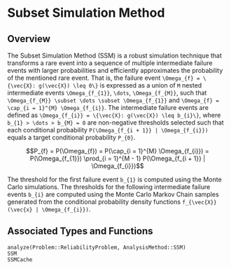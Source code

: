 # Subset Simulation Method

## Overview

The Subset Simulation Method (SSM) is a robust simulation technique that transforms a rare event into a sequence of multiple intermediate failure events with larger probabilities and efficiently approximates the probability of the mentioned rare event. That is, the failure event ``\Omega_{f} = \{\vec{X}: g(\vec{X}) \leq 0\}`` is expressed as a union of ``M`` nested intermediate events ``\Omega_{f_{1}}``, ``\dots``, ``\Omega_{f_{M}}``, such that ``\Omega_{f_{M}} \subset \dots \subset \Omega_{f_{1}}`` and ``\Omega_{f} = \cap_{i = 1}^{M} \Omega_{f_{i}}``. The intermediate failure events are defined as ``\Omega_{f_{i}} = \{\vec{X}: g(\vec{X}) \leq b_{i}\}``, where ``b_{1} > \dots > b_{M} = 0`` are non-negative thresholds selected such that each conditional probability ``P(\Omega_{f_{i + 1}} | \Omega_{f_{i}})`` equals a target conditional probability ``P_{0}``.

```math
P_{f} = P(\Omega_{f}) = P(\cap_{i = 1}^{M} \Omega_{f_{i}}) = P(\Omega_{f_{1}}) \prod_{i = 1}^{M - 1} P(\Omega_{f_{i + 1}} | \Omega_{f_{i}})
```

The threshold for the first failure event ``b_{1}`` is computed using the Monte Carlo simulations. The thresholds for the following intermediate failure events ``b_{i}`` are computed using the Monte Carlo Markov Chain samples generated from the conditional probability density functions ``f_{\vec{X}}(\vec{x} | \Omega_{f_{i}})``.

## Associated Types and Functions

```@docs
analyze(Problem::ReliabilityProblem, AnalysisMethod::SSM)
SSM
SSMCache
```